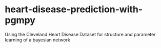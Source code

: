 # heart-disease-prediction-with-pgmpy
Using the Cleveland Heart Disease Dataset for structure and parameter learning of a bayesian network
